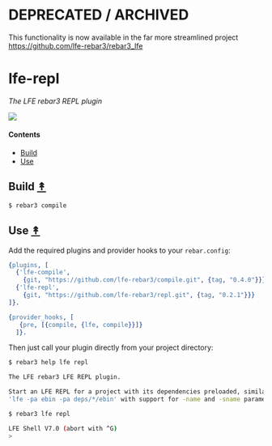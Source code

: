 # DEPRECATED / ARCHIVED

This functionality is now available in the far more streamlined project https://github.com/lfe-rebar3/rebar3_lfe

# lfe-repl

*The LFE rebar3 REPL plugin*

[lr3-logo]: priv/images/logo.png

[![][lr3-logo]][lr3-logo]


#### Contents

* [Build](#build-)
* [Use](#use-)


## Build [&#x219F;](#contents)


```bash
$ rebar3 compile
```


## Use [&#x219F;](#contents)

Add the required plugins and provider hooks to your ``rebar.config``:

```erlang
{plugins, [
  {'lfe-compile',
    {git, "https://github.com/lfe-rebar3/compile.git", {tag, "0.4.0"}}},
  {'lfe-repl',
    {git, "https://github.com/lfe-rebar3/repl.git", {tag, "0.2.1"}}}
]}.

{provider_hooks, [
   {pre, [{compile, {lfe, compile}}]}
  ]}.
```

Then just call your plugin directly from your project directory:

```bash
$ rebar3 help lfe repl

The LFE rebar3 LFE REPL plugin.

Start an LFE REPL for a project with its dependencies preloaded, similar to
'lfe -pa ebin -pa deps/*/ebin' with support for -name and -sname parameters.
```

```bash
$ rebar3 lfe repl

LFE Shell V7.0 (abort with ^G)
>
```
